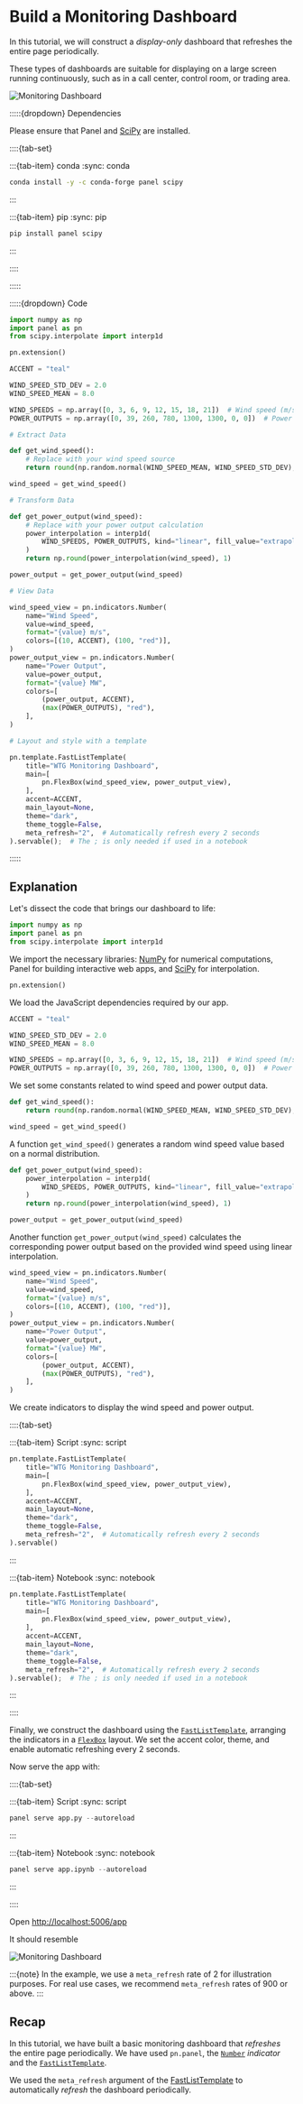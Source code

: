 # Build a Monitoring Dashboard

In this tutorial, we will construct a *display-only* dashboard that refreshes the entire page periodically.

These types of dashboards are suitable for displaying on a large screen running continuously, such as in a call center, control room, or trading area.

![Monitoring Dashboard](https://assets.holoviz.org/panel/tutorials/build-monitoring-dashboard.gif)

:::::{dropdown} Dependencies

Please ensure that Panel and [SciPy](https://scipy.org/) are installed.

::::{tab-set}

:::{tab-item} conda
:sync: conda

```bash
conda install -y -c conda-forge panel scipy
```

:::

:::{tab-item} pip
:sync: pip

```bash
pip install panel scipy
```

:::

::::

:::::

:::::{dropdown} Code

```python
import numpy as np
import panel as pn
from scipy.interpolate import interp1d

pn.extension()

ACCENT = "teal"

WIND_SPEED_STD_DEV = 2.0
WIND_SPEED_MEAN = 8.0

WIND_SPEEDS = np.array([0, 3, 6, 9, 12, 15, 18, 21])  # Wind speed (m/s)
POWER_OUTPUTS = np.array([0, 39, 260, 780, 1300, 1300, 0, 0])  # Power output (MW)

# Extract Data

def get_wind_speed():
    # Replace with your wind speed source
    return round(np.random.normal(WIND_SPEED_MEAN, WIND_SPEED_STD_DEV), 1)

wind_speed = get_wind_speed()

# Transform Data

def get_power_output(wind_speed):
    # Replace with your power output calculation
    power_interpolation = interp1d(
        WIND_SPEEDS, POWER_OUTPUTS, kind="linear", fill_value="extrapolate"
    )
    return np.round(power_interpolation(wind_speed), 1)

power_output = get_power_output(wind_speed)

# View Data

wind_speed_view = pn.indicators.Number(
    name="Wind Speed",
    value=wind_speed,
    format="{value} m/s",
    colors=[(10, ACCENT), (100, "red")],
)
power_output_view = pn.indicators.Number(
    name="Power Output",
    value=power_output,
    format="{value} MW",
    colors=[
        (power_output, ACCENT),
        (max(POWER_OUTPUTS), "red"),
    ],
)

# Layout and style with a template

pn.template.FastListTemplate(
    title="WTG Monitoring Dashboard",
    main=[
        pn.FlexBox(wind_speed_view, power_output_view),
    ],
    accent=ACCENT,
    main_layout=None,
    theme="dark",
    theme_toggle=False,
    meta_refresh="2",  # Automatically refresh every 2 seconds
).servable();  # The ; is only needed if used in a notebook
```

:::::

## Explanation

Let's dissect the code that brings our dashboard to life:

```python
import numpy as np
import panel as pn
from scipy.interpolate import interp1d
```

We import the necessary libraries: [NumPy](https://numpy.org/) for numerical computations, Panel for building interactive web apps, and [SciPy](https://scipy.org/) for interpolation.

```python
pn.extension()
```

We load the JavaScript dependencies required by our app.

```python
ACCENT = "teal"

WIND_SPEED_STD_DEV = 2.0
WIND_SPEED_MEAN = 8.0

WIND_SPEEDS = np.array([0, 3, 6, 9, 12, 15, 18, 21])  # Wind speed (m/s)
POWER_OUTPUTS = np.array([0, 39, 260, 780, 1300, 1300, 0, 0])  # Power output (MW)
```

We set some constants related to wind speed and power output data.

```python
def get_wind_speed():
    return round(np.random.normal(WIND_SPEED_MEAN, WIND_SPEED_STD_DEV), 1)

wind_speed = get_wind_speed()
```

A function `get_wind_speed()` generates a random wind speed value based on a normal distribution.

```python
def get_power_output(wind_speed):
    power_interpolation = interp1d(
        WIND_SPEEDS, POWER_OUTPUTS, kind="linear", fill_value="extrapolate"
    )
    return np.round(power_interpolation(wind_speed), 1)

power_output = get_power_output(wind_speed)
```

Another function `get_power_output(wind_speed)` calculates the corresponding power output based on the provided wind speed using linear interpolation.

```python
wind_speed_view = pn.indicators.Number(
    name="Wind Speed",
    value=wind_speed,
    format="{value} m/s",
    colors=[(10, ACCENT), (100, "red")],
)
power_output_view = pn.indicators.Number(
    name="Power Output",
    value=power_output,
    format="{value} MW",
    colors=[
        (power_output, ACCENT),
        (max(POWER_OUTPUTS), "red"),
    ],
)
```

We create indicators to display the wind speed and power output.

::::{tab-set}

:::{tab-item} Script
:sync: script

```python
pn.template.FastListTemplate(
    title="WTG Monitoring Dashboard",
    main=[
        pn.FlexBox(wind_speed_view, power_output_view),
    ],
    accent=ACCENT,
    main_layout=None,
    theme="dark",
    theme_toggle=False,
    meta_refresh="2",  # Automatically refresh every 2 seconds
).servable()
```

:::

:::{tab-item} Notebook
:sync: notebook

```python
pn.template.FastListTemplate(
    title="WTG Monitoring Dashboard",
    main=[
        pn.FlexBox(wind_speed_view, power_output_view),
    ],
    accent=ACCENT,
    main_layout=None,
    theme="dark",
    theme_toggle=False,
    meta_refresh="2",  # Automatically refresh every 2 seconds
).servable();  # The ; is only needed if used in a notebook
```

:::

::::

Finally, we construct the dashboard using the [`FastListTemplate`](../../reference/templates/FastListTemplate.ipynb), arranging the indicators in a [`FlexBox`](../../reference/layouts/FlexBox.ipynb) layout. We set the accent color, theme, and enable automatic refreshing every 2 seconds.

Now serve the app with:

::::{tab-set}

:::{tab-item} Script
:sync: script

```python
panel serve app.py --autoreload
```

:::

:::{tab-item} Notebook
:sync: notebook

```python
panel serve app.ipynb --autoreload
```

:::

::::

Open [http://localhost:5006/app](http://localhost:5006/app)

It should resemble

![Monitoring Dashboard](https://assets.holoviz.org/panel/tutorials/build-monitoring-dashboard.gif)

:::{note}
In the example, we use a `meta_refresh` rate of 2 for illustration purposes. For real use cases, we recommend `meta_refresh` rates of 900 or above.
:::

## Recap

In this tutorial, we have built a basic monitoring dashboard that *refreshes* the entire page periodically. We have used  `pn.panel`, the [`Number`](../../reference/indicators/Number.ipynb) *indicator* and the [`FastListTemplate`](../../reference/templates/FastListTemplate.ipynb).

We used the `meta_refresh` argument of the [FastListTemplate](../../reference/templates/FastListTemplate.ipynb) to automatically *refresh* the dashboard periodically.
